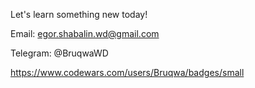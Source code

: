 Let's learn something new today!

Email: egor.shabalin.wd@gmail.com

Telegram: @BruqwaWD

https://www.codewars.com/users/Bruqwa/badges/small
